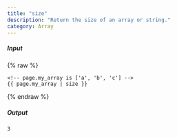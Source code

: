 ```yaml
---
title: "size"
description: "Return the size of an array or string."
category: Array
---
```

##### Input
{% raw %}
~~~liquid
<!-- page.my_array is ['a', 'b', 'c'] -->
{{ page.my_array | size }}
~~~
{% endraw %}

##### Output

~~~html
3
~~~
